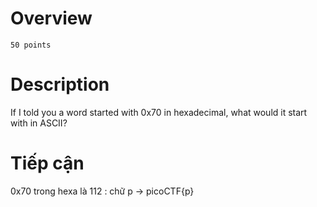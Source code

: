 # Overview #
`50 points`

# Description #
If I told you a word started with 0x70 in hexadecimal, what would it start with in ASCII?

# Tiếp cận #

0x70 trong hexa là 112 : chữ p -> picoCTF{p}
